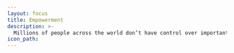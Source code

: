 ```yaml
---
layout: focus
title: Empowerment
description: >-
  Millions of people across the world don’t have control over important choices that affect their lives, such as where they live, how they live, and how they are governed. Women and girls, in particular, struggle to advocate for their rights and make their voices heard. These issues are worsened by crises, which often uproot families, tear apart communities, and weaken government systems.
icon_path:
---
```


